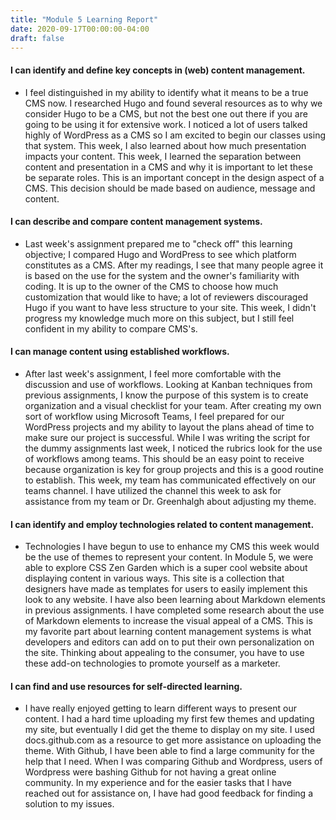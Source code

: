 ```yaml
---
title: "Module 5 Learning Report"
date: 2020-09-17T00:00:00-04:00
draft: false
---
```


#### I can identify and define key concepts in (web) content management.
- I feel distinguished in my ability to identify what it means to be a true CMS now. I researched Hugo and found several resources as to why we consider Hugo to be a CMS, but not the best one out there if you are going to be using it for extensive work. I noticed a lot of users talked highly of WordPress as a CMS so I am excited to begin our classes using that system. This week, I also learned about how much presentation impacts your content. This week, I learned the separation between content and presentation in a CMS and why it is important to let these be separate roles. This is an important concept in the design aspect of a CMS. This decision should be made based on audience, message and content. 
#### I can describe and compare content management systems.
- Last week's assignment prepared me to "check off" this learning objective; I compared Hugo and WordPress to see which platform constitutes as a CMS. After my readings, I see that many people agree it is based on the use for the system and the owner's familiarity with coding. It is up to the owner of the CMS to choose how much customization that would like to have; a lot of reviewers discouraged Hugo if you want to have less structure to your site. This week, I didn't progress my knowledge much more on this subject, but I still 
feel confident in my ability to compare CMS's.
#### I can manage content using established workflows.
- After last week's assignment, I feel more comfortable with the discussion and use of workflows. Looking at Kanban techniques from previous assignments, I know the purpose of this system is to create organization and a visual checklist for your team. After creating my own sort of workflow using Microsoft Teams, I feel prepared for our WordPress projects and my ability to layout the plans ahead of time to make sure our project is successful. While I was writing the script for the dummy assignments last week, I noticed the rubrics look for the use of workflows among teams. This should be an easy point to receive because organization is key for group projects and this is a good routine to establish.
This week, my team has communicated effectively on our teams channel. I have utilized the channel this week to ask for assistance from my team or Dr. Greenhalgh about adjusting my theme.
#### I can identify and employ technologies related to content management.
- Technologies I have begun to use to enhance my CMS this week would be the use of themes to represent your content. In Module 5, we were able to explore CSS Zen Garden which is a super cool website about displaying content in various ways. This site is a collection that designers have made as templates for users to easily implement this look to any website. I have also been learning about Markdown elements in previous assignments. I have completed some research about the use of Markdown elements to increase the visual appeal of a CMS. This is my favorite part about learning content management systems is what developers and editors can add on to put their own personalization on the site. Thinking about appealing to the consumer, you have to use these add-on technologies to promote yourself as a marketer. 
#### I can find and use resources for self-directed learning.
- I have really enjoyed getting to learn different ways to present our content. I had a hard time uploading my first few themes and updating my site, but eventually I did get the theme to display on my site. I used docs.github.com as a resource to get more assistance on uploading the theme. With Github, I have been able to find a large community for the help that I need. When I was comparing Github and Wordpress, users of Wordpress were bashing Github for not having a great online community. In my experience and for the easier tasks that I have reached out for assistance on, I have had good feedback for finding a solution to my issues. 

